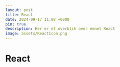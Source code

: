 ```yaml
---
layout: post
title: React
date: 2024-09-17 11:08 +0000
pin: true
description: Her er et overblik over emnet React
image: assets/ReactIcon.png
---
```


# React


